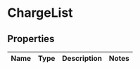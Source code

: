 
# ChargeList

## Properties
Name | Type | Description | Notes
------------ | ------------- | ------------- | -------------




